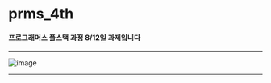 # prms_4th

#### 프로그래머스 풀스택 과정 8/12일 과제입니다
---
![image](https://github.com/user-attachments/assets/1e9a8fa0-4df6-4467-9962-39f94cba8f31)

---
